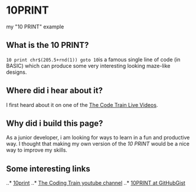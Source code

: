 # 10PRINT
my "10 PRINT" example


## What is the 10 PRINT?
`10 print chr$(205.5+rnd(1)) goto 10`is a famous single line of code (in BASIC) which can produce some very interesting looking maze-like designs.

## Where did i hear about it?
I first heard about it on one of the [The Code Train Live Videos](https://www.youtube.com/channel/UCvjgXvBlbQiydffZU7m1_aw).

## Why did i build this page?
As a junior developer, i am looking for ways to learn in a fun and productive way.
I thought that making my own version of the *10 PRINT* would be a nice way to improve my skills.

## Some interesting links
..* [10print](https://10print.org)
..* [The Coding Train youtube channel](https://www.youtube.com/channel/UCvjgXvBlbQiydffZU7m1_aw)
..* [10PRINT at GitHubGist](https://gist.github.com/shiffman/e683b93f5600dbb7495f)

